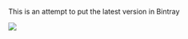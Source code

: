 This is an attempt to put the latest version in Bintray

[![](https://api.bintray.net/packages/org3/maven/ant%3Aant/images/download.png)](https://bintray.net/org3/maven/ant%3Aant/latestVersion)
